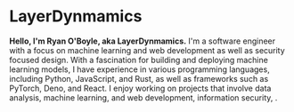 # LayerDynmamics

**Hello, I'm Ryan O'Boyle, aka LayerDynmamics.** I'm a software engineer with a focus on machine learning and web development as well as security focused design. With a fascination for building and deploying machine learning models, I have experience in various programming languages, including Python, JavaScript, and Rust, as well as frameworks such as PyTorch, Deno, and React. I enjoy working on projects that involve data analysis, machine learning, and web development, information security, .